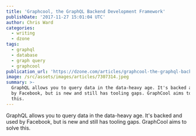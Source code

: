 ```yaml
---
title: 'Graphcool, the GraphQL Backend Development Framework'
publishDate: '2017-11-27 15:01:04 UTC'
author: Chris Ward
categories:
  - writing
  - dzone
tags:
  - graphql
  - database
  - graph query
  - graphcool
publication_url: 'https://dzone.com/articles/graphcool-the-graphql-backend-development-framewor'
image: /src/assets/images/articles/7307314.jpeg
summary: >-
  GraphQL allows you to query data in the data-heavy age. It's backed and used
  by Facebook, but is new and still has tooling gaps. GraphCool aims to solve
  this.
---
```

GraphQL allows you to query data in the data-heavy age. It's backed and used by Facebook, but is new and still has tooling gaps. GraphCool aims to solve this.

